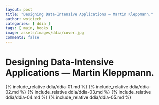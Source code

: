 ```yaml
---
layout: post
title: "Designing Data-Intensive Applications — Martin Kleppmann."
author: wojciech
categories: [ ddia ]
tags: [ main, books ]
image: assets/images/ddia/cover.jpg
comments: false
---
```


# Designing Data-Intensive Applications — Martin Kleppmann.

{% include_relative ddia/ddia-01.md %}
{% include_relative ddia/ddia-02.md %}
{% include_relative ddia/ddia-03.md %}
{% include_relative ddia/ddia-04.md %}
{% include_relative ddia/ddia-05.md %}
